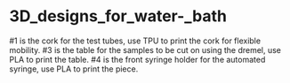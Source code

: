# 3D_designs_for_water-_bath
#1 is the cork for the test tubes, use TPU to print the cork for flexible mobility.
#3 is the table for the samples to be cut on using the dremel, use PLA to print the table.
#4 is the front syringe holder for the automated syringe, use PLA to print the piece.
